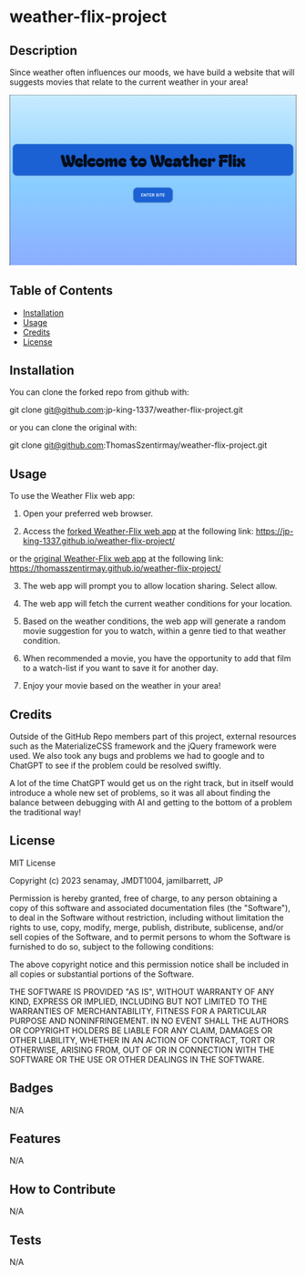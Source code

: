 # weather-flix-project

## Description
Since weather often influences our moods, we have build a website that will suggests movies that relate to the current weather in your area!

![Screenshot of the Weather Flix welcome page](images/weatherFlixProject_screenshot.png)


## Table of Contents

- [Installation](#installation)
- [Usage](#usage)
- [Credits](#credits)
- [License](#license)


## Installation
You can clone the forked repo from github with:

git clone git@github.com:jp-king-1337/weather-flix-project.git

or you can clone the original with:

git clone git@github.com:ThomasSzentirmay/weather-flix-project.git


## Usage
To use the Weather Flix web app:

1. Open your preferred web browser.

2. Access the [forked Weather-Flix web app](https://jp-king-1337.github.io/weather-flix-project/) at the following link:
https://jp-king-1337.github.io/weather-flix-project/

or the [original Weather-Flix web app](https://thomasszentirmay.github.io/weather-flix-project/) at the following link:
https://thomasszentirmay.github.io/weather-flix-project/

3. The web app will prompt you to allow location sharing. Select allow.

4. The web app will fetch the current weather conditions for your location.

5. Based on the weather conditions, the web app will generate a random movie suggestion for you to watch, within a genre tied to that weather condition.

6. When recommended a movie, you have the opportunity to add that film to a watch-list if you want to save it for another day.

7. Enjoy your movie based on the weather in your area!


## Credits

Outside of the GitHub Repo members part of this project, external resources such as the MaterializeCSS framework and the jQuery framework were used. We also took any bugs and problems we had to google and to ChatGPT to see if the problem could be resolved swiftly.

A lot of the time ChatGPT would get us on the right track, but in itself would introduce a whole new set of problems, so it was all about finding the balance between debugging with AI and getting to the bottom of a problem the traditional way!

## License
MIT License

Copyright (c) 2023 senamay, JMDT1004, jamilbarrett, JP

Permission is hereby granted, free of charge, to any person obtaining a copy
of this software and associated documentation files (the "Software"), to deal
in the Software without restriction, including without limitation the rights
to use, copy, modify, merge, publish, distribute, sublicense, and/or sell
copies of the Software, and to permit persons to whom the Software is
furnished to do so, subject to the following conditions:

The above copyright notice and this permission notice shall be included in all
copies or substantial portions of the Software.

THE SOFTWARE IS PROVIDED "AS IS", WITHOUT WARRANTY OF ANY KIND, EXPRESS OR
IMPLIED, INCLUDING BUT NOT LIMITED TO THE WARRANTIES OF MERCHANTABILITY,
FITNESS FOR A PARTICULAR PURPOSE AND NONINFRINGEMENT. IN NO EVENT SHALL THE
AUTHORS OR COPYRIGHT HOLDERS BE LIABLE FOR ANY CLAIM, DAMAGES OR OTHER
LIABILITY, WHETHER IN AN ACTION OF CONTRACT, TORT OR OTHERWISE, ARISING FROM,
OUT OF OR IN CONNECTION WITH THE SOFTWARE OR THE USE OR OTHER DEALINGS IN THE
SOFTWARE.


## Badges

N/A


## Features

N/A


## How to Contribute

N/A


## Tests

N/A
